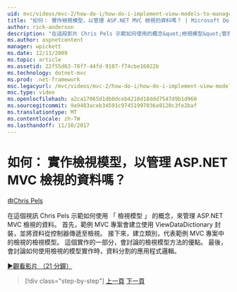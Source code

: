 ```yaml
---
uid: mvc/videos/mvc-2/how-do-i/how-do-i-implement-view-models-to-manage-data-for-aspnet-mvc-views
title: "如何： 實作檢視模型，以管理 ASP.NET MVC 檢視的資料嗎？ | Microsoft Docs"
author: rick-anderson
description: "在這段影片 Chris Pels 示範如何使用的概念&quot;檢視模型&quot;管理 ASP.NET MVC 檢視表的資料。 首先，範例 MVC 專案正在建立..."
ms.author: aspnetcontent
manager: wpickett
ms.date: 12/11/2009
ms.topic: article
ms.assetid: 22f55d63-78f7-44fd-9107-f74cbe16022b
ms.technology: dotnet-mvc
ms.prod: .net-framework
msc.legacyurl: /mvc/videos/mvc-2/how-do-i/how-do-i-implement-view-models-to-manage-data-for-aspnet-mvc-views
msc.type: video
ms.openlocfilehash: a2ca17065d1db0dceb4210d18ddd7547d9b1d960
ms.sourcegitcommit: 9a9483aceb34591c97451997036a9120c3fe2baf
ms.translationtype: MT
ms.contentlocale: zh-TW
ms.lasthandoff: 11/10/2017
---
```

<a name="how-do-i-implement-view--models-to-manage-data-for-aspnet-mvc-views"></a>如何： 實作檢視模型，以管理 ASP.NET MVC 檢視的資料嗎？
====================
由[Chris Pels](https://twitter.com/chrispels)

在這個視訊 Chris Pels 示範如何使用 「 檢視模型 」 的概念，來管理 ASP.NET MVC 檢視的資料。 首先，範例 MVC 專案會建立使用 ViewDataDictionary 封裝，並將資料從控制器傳遞至檢視。 接下來，建立類別，代表範例 MVC 專案中的檢視的檢視模型。 這個實作的一部分，會討論的檢視模型方法的優點。 最後，會討論如何使用檢視的模型實作時，資料分割的應用程式邏輯。

[&#9654;觀看影片 （21 分鐘）](https://channel9.msdn.com/Blogs/ASP-NET-Site-Videos/how-do-i-implement-view-models-to-manage-data-for-aspnet-mvc-views)

>[!div class="step-by-step"]
[上一頁](how-do-i-work-with-data-in-aspnet-mvc-partial-views.md)
[下一頁](how-do-i-create-a-custom-html-helper-for-an-mvc-application.md)
